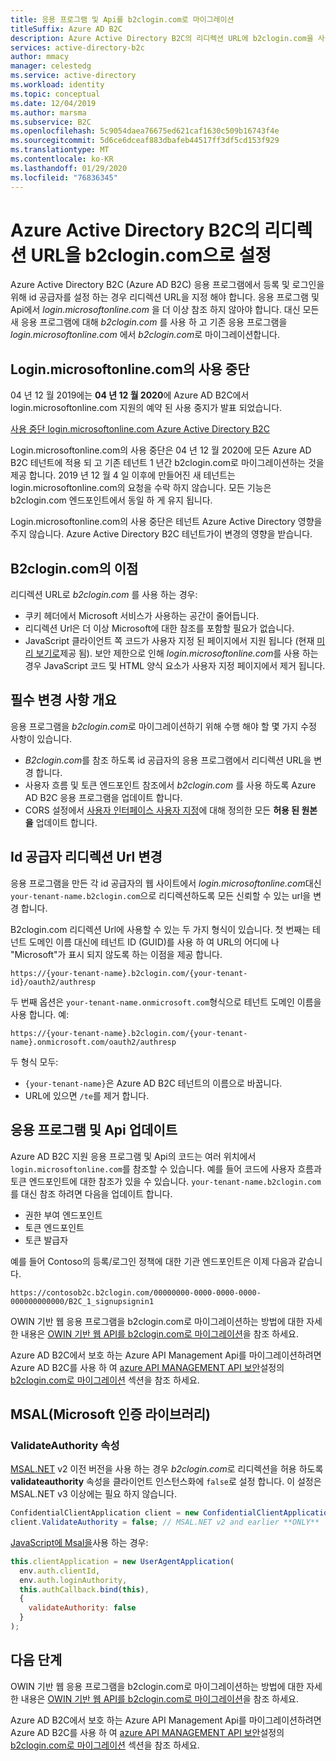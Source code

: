 ```yaml
---
title: 응용 프로그램 및 Api를 b2clogin.com로 마이그레이션
titleSuffix: Azure AD B2C
description: Azure Active Directory B2C의 리디렉션 URL에 b2clogin.com을 사용하는 방법을 알아봅니다.
services: active-directory-b2c
author: mmacy
manager: celestedg
ms.service: active-directory
ms.workload: identity
ms.topic: conceptual
ms.date: 12/04/2019
ms.author: marsma
ms.subservice: B2C
ms.openlocfilehash: 5c9054daea76675ed621caf1630c509b16743f4e
ms.sourcegitcommit: 5d6ce6dceaf883dbafeb44517ff3df5cd153f929
ms.translationtype: MT
ms.contentlocale: ko-KR
ms.lasthandoff: 01/29/2020
ms.locfileid: "76836345"
---
```

# <a name="set-redirect-urls-to-b2clogincom-for-azure-active-directory-b2c"></a>Azure Active Directory B2C의 리디렉션 URL을 b2clogin.com으로 설정

Azure Active Directory B2C (Azure AD B2C) 응용 프로그램에서 등록 및 로그인을 위해 id 공급자를 설정 하는 경우 리디렉션 URL을 지정 해야 합니다. 응용 프로그램 및 Api에서 *login.microsoftonline.com* 을 더 이상 참조 하지 않아야 합니다. 대신 모든 새 응용 프로그램에 대해 *b2clogin.com* 를 사용 하 고 기존 응용 프로그램을 *login.microsoftonline.com* 에서 *b2clogin.com*로 마이그레이션합니다.

## <a name="deprecation-of-loginmicrosoftonlinecom"></a>Login.microsoftonline.com의 사용 중단

04 년 12 월 2019에는 **04 년 12 월 2020**에 Azure AD B2C에서 login.microsoftonline.com 지원의 예약 된 사용 중지가 발표 되었습니다.

[사용 중단 login.microsoftonline.com Azure Active Directory B2C](https://azure.microsoft.com/updates/b2c-deprecate-msol/)

Login.microsoftonline.com의 사용 중단은 04 년 12 월 2020에 모든 Azure AD B2C 테넌트에 적용 되 고 기존 테넌트 1 년간 b2clogin.com로 마이그레이션하는 것을 제공 합니다. 2019 년 12 월 4 일 이후에 만들어진 새 테넌트는 login.microsoftonline.com의 요청을 수락 하지 않습니다. 모든 기능은 b2clogin.com 엔드포인트에서 동일 하 게 유지 됩니다.

Login.microsoftonline.com의 사용 중단은 테넌트 Azure Active Directory 영향을 주지 않습니다. Azure Active Directory B2C 테넌트가이 변경의 영향을 받습니다.

## <a name="benefits-of-b2clogincom"></a>B2clogin.com의 이점

리디렉션 URL로 *b2clogin.com* 를 사용 하는 경우:

* 쿠키 헤더에서 Microsoft 서비스가 사용하는 공간이 줄어듭니다.
* 리디렉션 Url은 더 이상 Microsoft에 대한 참조를 포함할 필요가 없습니다.
* JavaScript 클라이언트 쪽 코드가 사용자 지정 된 페이지에서 지원 됩니다 (현재 [미리 보기로](user-flow-javascript-overview.md)제공 됨). 보안 제한으로 인해 *login.microsoftonline.com*를 사용 하는 경우 JavaScript 코드 및 HTML 양식 요소가 사용자 지정 페이지에서 제거 됩니다.

## <a name="overview-of-required-changes"></a>필수 변경 사항 개요

응용 프로그램을 *b2clogin.com*로 마이그레이션하기 위해 수행 해야 할 몇 가지 수정 사항이 있습니다.

* *B2clogin.com*를 참조 하도록 id 공급자의 응용 프로그램에서 리디렉션 URL을 변경 합니다.
* 사용자 흐름 및 토큰 엔드포인트 참조에서 *b2clogin.com* 를 사용 하도록 Azure AD B2C 응용 프로그램을 업데이트 합니다.
* CORS 설정에서 [사용자 인터페이스 사용자 지정](custom-policy-ui-customization-dynamic.md)에 대해 정의한 모든 **허용 된 원본을** 업데이트 합니다.

## <a name="change-identity-provider-redirect-urls"></a>Id 공급자 리디렉션 Url 변경

응용 프로그램을 만든 각 id 공급자의 웹 사이트에서 *login.microsoftonline.com*대신 `your-tenant-name.b2clogin.com`으로 리디렉션하도록 모든 신뢰할 수 있는 url을 변경 합니다.

B2clogin.com 리디렉션 Url에 사용할 수 있는 두 가지 형식이 있습니다. 첫 번째는 테넌트 도메인 이름 대신에 테넌트 ID (GUID)를 사용 하 여 URL의 어디에 나 "Microsoft"가 표시 되지 않도록 하는 이점을 제공 합니다.

```
https://{your-tenant-name}.b2clogin.com/{your-tenant-id}/oauth2/authresp
```

두 번째 옵션은 `your-tenant-name.onmicrosoft.com`형식으로 테넌트 도메인 이름을 사용 합니다. 예:

```
https://{your-tenant-name}.b2clogin.com/{your-tenant-name}.onmicrosoft.com/oauth2/authresp
```

두 형식 모두:

* `{your-tenant-name}`은 Azure AD B2C 테넌트의 이름으로 바꿉니다.
* URL에 있으면 `/te`를 제거 합니다.

## <a name="update-your-applications-and-apis"></a>응용 프로그램 및 Api 업데이트

Azure AD B2C 지원 응용 프로그램 및 Api의 코드는 여러 위치에서 `login.microsoftonline.com`를 참조할 수 있습니다. 예를 들어 코드에 사용자 흐름과 토큰 엔드포인트에 대한 참조가 있을 수 있습니다. `your-tenant-name.b2clogin.com`를 대신 참조 하려면 다음을 업데이트 합니다.

* 권한 부여 엔드포인트
* 토큰 엔드포인트
* 토큰 발급자

예를 들어 Contoso의 등록/로그인 정책에 대한 기관 엔드포인트은 이제 다음과 같습니다.

```
https://contosob2c.b2clogin.com/00000000-0000-0000-0000-000000000000/B2C_1_signupsignin1
```

OWIN 기반 웹 응용 프로그램을 b2clogin.com로 마이그레이션하는 방법에 대한 자세한 내용은 [OWIN 기반 웹 API를 b2clogin.com로 마이그레이션](multiple-token-endpoints.md)을 참조 하세요.

Azure AD B2C에서 보호 하는 Azure API Management Api를 마이그레이션하려면 Azure AD B2C를 사용 하 여 [azure API MANAGEMENT API 보안](secure-api-management.md)설정의 [b2clogin.com로 마이그레이션](secure-api-management.md#migrate-to-b2clogincom) 섹션을 참조 하세요.

## <a name="microsoft-authentication-library-msal"></a>MSAL(Microsoft 인증 라이브러리)

### <a name="validateauthority-property"></a>ValidateAuthority 속성

[MSAL.NET][msal-dotnet] v2 이전 버전을 사용 하는 경우 *b2clogin.com*로 리디렉션을 허용 하도록 **validateauthority** 속성을 클라이언트 인스턴스화에 `false`로 설정 합니다. 이 설정은 MSAL.NET v3 이상에는 필요 하지 않습니다.

```csharp
ConfidentialClientApplication client = new ConfidentialClientApplication(...); // Can also be PublicClientApplication
client.ValidateAuthority = false; // MSAL.NET v2 and earlier **ONLY**
```

[JavaScript에 Msal을][msal-js]사용 하는 경우:

```JavaScript
this.clientApplication = new UserAgentApplication(
  env.auth.clientId,
  env.auth.loginAuthority,
  this.authCallback.bind(this),
  {
    validateAuthority: false
  }
);
```

## <a name="next-steps"></a>다음 단계

OWIN 기반 웹 응용 프로그램을 b2clogin.com로 마이그레이션하는 방법에 대한 자세한 내용은 [OWIN 기반 웹 API를 b2clogin.com로 마이그레이션](multiple-token-endpoints.md)을 참조 하세요.

Azure AD B2C에서 보호 하는 Azure API Management Api를 마이그레이션하려면 Azure AD B2C를 사용 하 여 [azure API MANAGEMENT API 보안](secure-api-management.md)설정의 [b2clogin.com로 마이그레이션](secure-api-management.md#migrate-to-b2clogincom) 섹션을 참조 하세요.

<!-- LINKS - External -->
[msal-dotnet]: https://github.com/AzureAD/microsoft-authentication-library-for-dotnet
[msal-dotnet-b2c]: https://github.com/AzureAD/microsoft-authentication-library-for-dotnet/wiki/AAD-B2C-specifics
[msal-js]: https://github.com/AzureAD/microsoft-authentication-library-for-js
[msal-js-b2c]: ../active-directory/develop/msal-b2c-overview.md